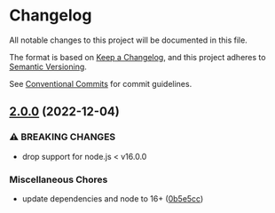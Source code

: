 # Changelog

All notable changes to this project will be documented in this file.

The format is based on [Keep a Changelog](https://keepachangelog.com/en/1.0.0/), and this project
adheres to [Semantic Versioning](https://semver.org/spec/v2.0.0.html).

See [Conventional Commits](https://conventionalcommits.org) for commit guidelines.

## [2.0.0](https://github.com/jneander/dev-utils-node/compare/v1.0.1...v2.0.0) (2022-12-04)

### ⚠ BREAKING CHANGES

- drop support for node.js < v16.0.0

### Miscellaneous Chores

- update dependencies and node to 16+
  ([0b5e5cc](https://github.com/jneander/dev-utils-node/commit/0b5e5cca1f4e6978da03008fdf932c7aad104cee))
